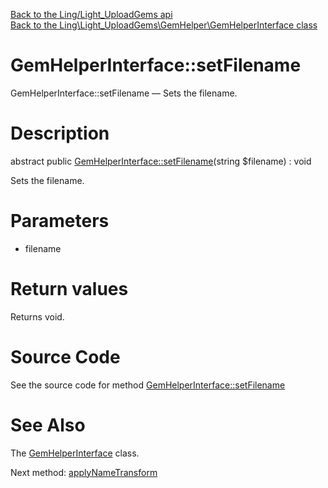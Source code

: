 [Back to the Ling/Light_UploadGems api](https://github.com/lingtalfi/Light_UploadGems/blob/master/doc/api/Ling/Light_UploadGems.md)<br>
[Back to the Ling\Light_UploadGems\GemHelper\GemHelperInterface class](https://github.com/lingtalfi/Light_UploadGems/blob/master/doc/api/Ling/Light_UploadGems/GemHelper/GemHelperInterface.md)


GemHelperInterface::setFilename
================



GemHelperInterface::setFilename — Sets the filename.




Description
================


abstract public [GemHelperInterface::setFilename](https://github.com/lingtalfi/Light_UploadGems/blob/master/doc/api/Ling/Light_UploadGems/GemHelper/GemHelperInterface/setFilename.md)(string $filename) : void




Sets the filename.




Parameters
================


- filename

    


Return values
================

Returns void.








Source Code
===========
See the source code for method [GemHelperInterface::setFilename](https://github.com/lingtalfi/Light_UploadGems/blob/master/GemHelper/GemHelperInterface.php#L19-L19)


See Also
================

The [GemHelperInterface](https://github.com/lingtalfi/Light_UploadGems/blob/master/doc/api/Ling/Light_UploadGems/GemHelper/GemHelperInterface.md) class.

Next method: [applyNameTransform](https://github.com/lingtalfi/Light_UploadGems/blob/master/doc/api/Ling/Light_UploadGems/GemHelper/GemHelperInterface/applyNameTransform.md)<br>

